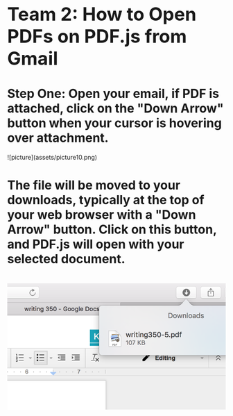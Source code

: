 <h1 style="font-size:300%;">
Team 2: How to Open PDFs on PDF.js from Gmail
</h1>


<h1>
Step One: Open your email, if PDF is attached, click on the "Down Arrow" button when your cursor is hovering over attachment. 
</h1> 
![picture](assets/picture10.png) 

<h1> The file will be moved to your downloads, typically at the top of your web browser with a "Down Arrow" button. Click on this button, and PDF.js will open with your selected document. 
<h1>

![picture](assets/picture3.png)
